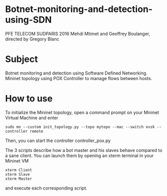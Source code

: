 # Botnet-monitoring-and-detection-using-SDN


PFE TELECOM SUDPARIS 2016
Mehdi Mtimet and Geoffrey Boulanger, directed by Gregory Blanc

# Subject

Botnet monitoring and detection using Software Defined Networking. Mininet topology using POX Controller to manage flows between hosts.

# How to use

To initialize the Mininet topology, open a command prompt on your Mininet Virtual Machine and enter

```
sudo mn --custom init_topology.py --topo mytopo --mac --switch ovsk --controller remote
```

Then, you can start the controller controller_pox.py

The 3 scripts describe how a bot master and his slaves behave compared to a sane client.
You can launch them by opening an xterm terminal in your Mininet VM

```
xterm Client
xterm Slave
xterm Master
```

and execute each corresponding script.
